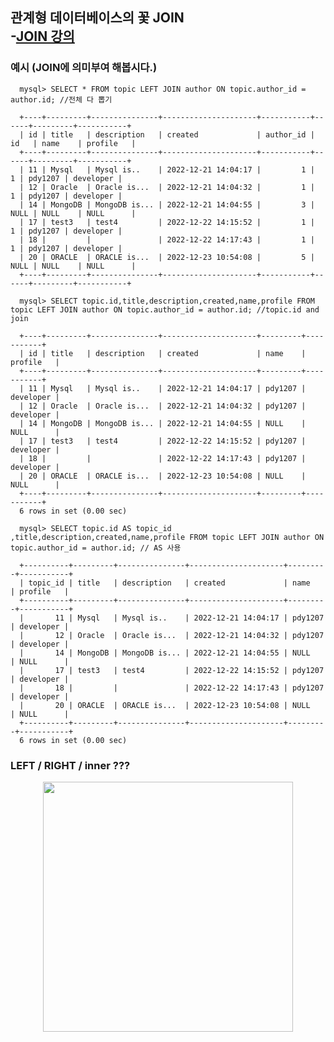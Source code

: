 ## 관계형 데이터베이스의 꽃 JOIN <br> -[JOIN 강의](https://opentutorials.org/course/3884/25179)

### 예시 (JOIN에 의미부여 해봅시다.)

      mysql> SELECT * FROM topic LEFT JOIN author ON topic.author_id = author.id; //전체 다 뽑기
      
      +----+---------+---------------+---------------------+-----------+------+---------+-----------+
      | id | title   | description   | created             | author_id | id   | name    | profile   |
      +----+---------+---------------+---------------------+-----------+------+---------+-----------+
      | 11 | Mysql   | Mysql is..    | 2022-12-21 14:04:17 |         1 |    1 | pdy1207 | developer |
      | 12 | Oracle  | Oracle is...  | 2022-12-21 14:04:32 |         1 |    1 | pdy1207 | developer |
      | 14 | MongoDB | MongoDB is... | 2022-12-21 14:04:55 |         3 | NULL | NULL    | NULL      |
      | 17 | test3   | test4         | 2022-12-22 14:15:52 |         1 |    1 | pdy1207 | developer |
      | 18 |         |               | 2022-12-22 14:17:43 |         1 |    1 | pdy1207 | developer |
      | 20 | ORACLE  | ORACLE is...  | 2022-12-23 10:54:08 |         5 | NULL | NULL    | NULL      |
      +----+---------+---------------+---------------------+-----------+------+---------+-----------+
      
      mysql> SELECT topic.id,title,description,created,name,profile FROM topic LEFT JOIN author ON topic.author_id = author.id; //topic.id and join
      
      +----+---------+---------------+---------------------+---------+-----------+
      | id | title   | description   | created             | name    | profile   |
      +----+---------+---------------+---------------------+---------+-----------+
      | 11 | Mysql   | Mysql is..    | 2022-12-21 14:04:17 | pdy1207 | developer |
      | 12 | Oracle  | Oracle is...  | 2022-12-21 14:04:32 | pdy1207 | developer |
      | 14 | MongoDB | MongoDB is... | 2022-12-21 14:04:55 | NULL    | NULL      |
      | 17 | test3   | test4         | 2022-12-22 14:15:52 | pdy1207 | developer |
      | 18 |         |               | 2022-12-22 14:17:43 | pdy1207 | developer |
      | 20 | ORACLE  | ORACLE is...  | 2022-12-23 10:54:08 | NULL    | NULL      |
      +----+---------+---------------+---------------------+---------+-----------+
      6 rows in set (0.00 sec)

      mysql> SELECT topic.id AS topic_id ,title,description,created,name,profile FROM topic LEFT JOIN author ON topic.author_id = author.id; // AS 사용
      
      +----------+---------+---------------+---------------------+---------+-----------+
      | topic_id | title   | description   | created             | name    | profile   |
      +----------+---------+---------------+---------------------+---------+-----------+
      |       11 | Mysql   | Mysql is..    | 2022-12-21 14:04:17 | pdy1207 | developer |
      |       12 | Oracle  | Oracle is...  | 2022-12-21 14:04:32 | pdy1207 | developer |
      |       14 | MongoDB | MongoDB is... | 2022-12-21 14:04:55 | NULL    | NULL      |
      |       17 | test3   | test4         | 2022-12-22 14:15:52 | pdy1207 | developer |
      |       18 |         |               | 2022-12-22 14:17:43 | pdy1207 | developer |
      |       20 | ORACLE  | ORACLE is...  | 2022-12-23 10:54:08 | NULL    | NULL      |
      +----------+---------+---------------+---------------------+---------+-----------+
      6 rows in set (0.00 sec)


###  LEFT / RIGHT / inner ???   

<p align="center">
  <img src="https://user-images.githubusercontent.com/110442250/209277645-5e91c84d-38c6-4955-90d5-b948dd7ef6d2.jpg" height="400">

</p>
